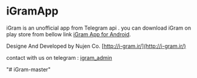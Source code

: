 # iGramApp

iGram is an unofficial app from Telegram api .
you can download iGram on play store from bellow link
[iGram App for Android](https://play.google.com/store/apps/details?id=org.telegram.igram3).

Designe And Developed by Nujen Co.
 [http://i-gram.ir/](http://i-gram.ir/)

contact with us on telegram : [igram_admin](http://t.me/igram_admin)


"# iGram-master" 
